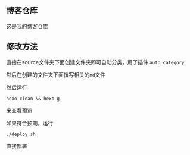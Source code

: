 ## 博客仓库

这是我的博客仓库

## 修改方法

直接在source文件夹下面创建文件夹即可自动分类，用了插件 `auto_category`

然后在创建的文件夹下面撰写相关的`md`文件

然后运行
```plaintext
hexo clean && hexo g
```
来查看预览

如果符合预期，运行
```plaintext
./deploy.sh
```
直接部署